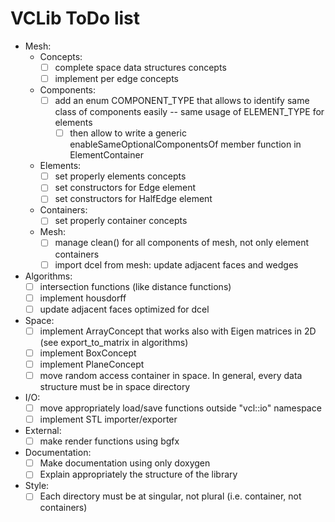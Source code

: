 # VCLib ToDo list

- Mesh:
  - Concepts:
    - [ ] complete space data structures concepts
    - [ ] implement per edge concepts
  - Components:
    - [ ] add an enum COMPONENT_TYPE that allows to identify same class of components easily -- same usage of ELEMENT_TYPE for elements
      - [ ] then allow to write a generic enableSameOptionalComponentsOf member function in ElementContainer
  - Elements:
    - [ ] set properly elements concepts
    - [ ] set constructors for Edge element
    - [ ] set constructors for HalfEdge element
  - Containers:
    - [ ] set properly container concepts
  - Mesh:
    - [ ] manage clean() for all components of mesh, not only element containers
    - [ ] import dcel from mesh: update adjacent faces and wedges 
- Algorithms:
  - [ ] intersection functions (like distance functions)
  - [ ] implement housdorff
  - [ ] update adjacent faces optimized for dcel
- Space:
  - [ ] implement ArrayConcept that works also with Eigen matrices in 2D (see export_to_matrix in algorithms)
  - [ ] implement BoxConcept
  - [ ] implement PlaneConcept
  - [ ] move random access container in space. In general, every data structure must be in space directory
- I/O:
  - [ ] move appropriately load/save functions outside "vcl::io" namespace 
  - [ ] implement STL importer/exporter  
- External:
  - [ ] make render functions using bgfx
- Documentation:
  - [ ] Make documentation using only doxygen
  - [ ] Explain appropriately the structure of the library
- Style:
  - [ ] Each directory must be at singular, not plural (i.e. container, not containers)
